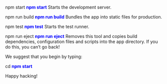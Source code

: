 npm start
**<span style="color:blue">npm start</span>**
    Starts the development server.

  npm run build
  **<span style="color:blue">npm run build</span>**
    Bundles the app into static files for production.

  npm test
  **<span style="color:blue">npm test</span>**
    Starts the test runner.

  npm run eject
  **<span style="color:blue">npm run eject</span>**
    Removes this tool and copies build dependencies, configuration files
    and scripts into the app directory. If you do this, you can’t go back!

We suggest that you begin by typing:

  cd 
  **<span style="color:blue">npm start</span>**

Happy hacking!
